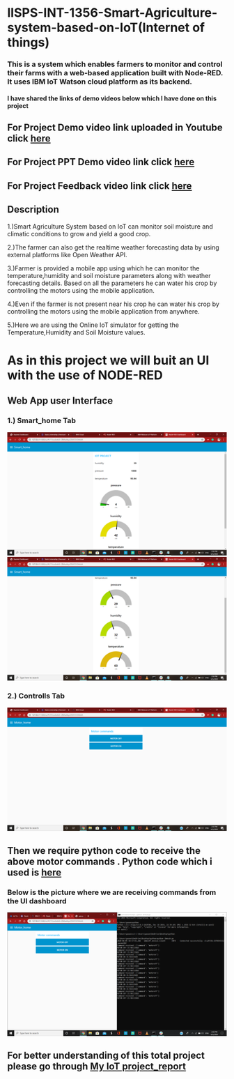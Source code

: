 # llSPS-INT-1356-Smart-Agriculture-system-based-on-IoT(Internet of things)
### This is a system which enables farmers to monitor and control their farms with a web-based application built with Node-RED. It uses IBM IoT Watson cloud platform as its backend.
#### I have shared the links of demo videos below which I have done on this project
## For Project Demo video link uploaded in Youtube click [here](https://youtu.be/u_bNuN1u4oM)
## For Project PPT Demo video link click [here](https://drive.google.com/file/d/10wkEkHvEF03Mupv1VzmOEbF2KOyPQyD8/view?usp=sharing)
## For Project Feedback video link click [here](https://drive.google.com/file/d/1zjnCbAOgFYrxWqO9nHvXy-zSrhMJYPgm/view?usp=sharing)
## Description
1.)Smart Agriculture System based on IoT can monitor soil moisture and climatic conditions to grow and yield a good crop.

2.)The farmer can also get the realtime weather forecasting data by using external platforms like Open Weather API.

3.)Farmer is provided a mobile app using which he can monitor the temperature,humidity and soil moisture parameters along with weather forecasting details.
Based on all the parameters he can water his crop by controlling the motors using the mobile application.

4.)Even if the farmer is not present near his crop he can water his crop by controlling the motors using the mobile application from anywhere.

5.)Here we are using the Online IoT simulator for getting the Temperature,Humidity and Soil Moisture values.

# As in this project we will buit an UI with the use of NODE-RED
## Web App user Interface
### 1.) Smart_home Tab
![](Project_tasks/smarthome_UI.png)
![](Project_tasks/smarthome_UI(1).png)
### 2.) Controlls Tab
![](Project_tasks/Controlls_UI.png)
## Then we require python code to receive the above motor commands . Python code which i used is [here](https://github.com/SmartPracticeschool/llSPS-INT-1356-Smart-Agriculture-system-based-on-IoT/blob/master/ibmsub.py)
### Below is the picture where we are receiving commands from the UI dashboard
![](Project_tasks/Receiving_commands.png)
## For better understanding of this total project please go through [My IoT project_report](https://github.com/SmartPracticeschool/llSPS-INT-1356-Smart-Agriculture-system-based-on-IoT/blob/master/IoT%20Project_Report.pdf)
